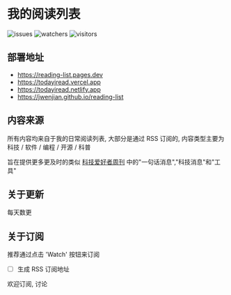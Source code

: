 # 我的阅读列表

![issues](https://badgen.net/github/issues/jwenjian/reading-list) ![watchers](https://badgen.net/github/watchers/jwenjian/reading-list) ![visitors](https://visitor-badge.glitch.me/badge?page_id=jwenjian.readling-list)

## 部署地址

- https://reading-list.pages.dev
- https://todayiread.vercel.app
- https://todayiread.netlify.app
- https://jwenjian.github.io/reading-list

## 内容来源

所有内容均来自于我的日常阅读列表, 大部分是通过 RSS 订阅的, 内容类型主要为 科技 / 软件 / 编程 / 开源 / 科普

旨在提供更多更及时的类似 [科技爱好者周刊](https://github.com/ruanyf/weekly) 中的"一句话消息","科技消息"和"工具"

## 关于更新

每天数更

## 关于订阅

推荐通过点击 'Watch' 按钮来订阅

- [ ] 生成 RSS 订阅地址

欢迎订阅, 讨论


